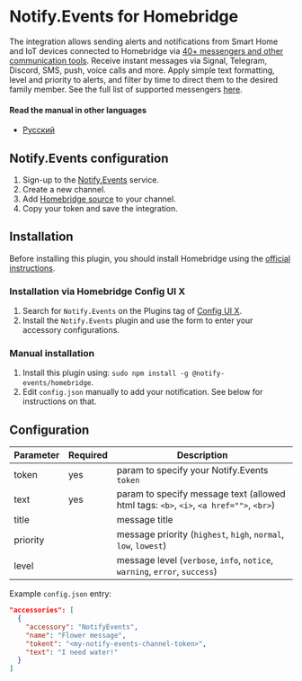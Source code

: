 # Notify.Events for Homebridge

The integration allows sending alerts and notifications from Smart Home and IoT devices connected to Homebridge via [40+ messengers and other communication tools](https://notify.events/#sRecipients).
Receive instant messages via Signal, Telegram, Discord, SMS, push, voice calls and more. Apply simple text formatting, level and priority to alerts, and filter by time to direct them to the desired family member.
See the full list of supported messengers [here](https://notify.events/features).

#### Read the manual in other languages

- [Русский](docs/ru-RU/README.md)

## Notify.Events configuration

1. Sign-up to the [Notify.Events](https://notify.events/user/sign-in) service.
2. Create a new channel.
3. Add [Homebridge source](https://notify.events/source/homebridge) to your channel.
4. Copy your token and save the integration.

## Installation

Before installing this plugin, you should install Homebridge using the [official instructions](https://github.com/homebridge/homebridge/wiki).

### Installation via Homebridge Config UI X

1. Search for `Notify.Events` on the Plugins tag of [Config UI X](https://www.npmjs.com/package/homebridge-config-ui-x).
2. Install the `Notify.Events` plugin and use the form to enter your accessory configurations.

### Manual installation

1. Install this plugin using: `sudo npm install -g @notify-events/homebridge`.
2. Edit `config.json` manually to add your notification. See below for instructions on that.

## Configuration

| Parameter | Required | Description                                 |
|-----------|----------|---------------------------------------------|
| token     | yes      | param to specify your Notify.Events `token` |
| text      | yes      | param to specify message text (allowed html tags: `<b>`, `<i>`, `<a href="">`, `<br>`) |
| title     |          | message title                               |
| priority  |          | message priority (`highest`, `high`, `normal`, `low`, `lowest`) |
| level     |          | message level (`verbose`, `info`, `notice`, `warning`, `error`, `success`) |

Example `config.json` entry:

```json
"accessories": [
  {
    "accessory": "NotifyEvents",
    "name": "Flower message",
    "tokent": "<my-notify-events-channel-token>",
    "text": "I need water!"
  }
]
```
